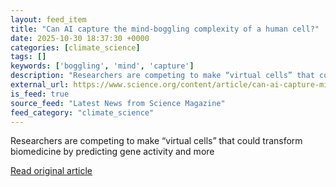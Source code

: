 ```yaml
---
layout: feed_item
title: "Can AI capture the mind-boggling complexity of a human cell?"
date: 2025-10-30 18:37:30 +0000
categories: [climate_science]
tags: []
keywords: ['boggling', 'mind', 'capture']
description: "Researchers are competing to make “virtual cells” that could transform biomedicine by predicting gene activity and more"
external_url: https://www.science.org/content/article/can-ai-capture-mind-boggling-complexity-human-cell
is_feed: true
source_feed: "Latest News from Science Magazine"
feed_category: "climate_science"
---
```


Researchers are competing to make “virtual cells” that could transform biomedicine by predicting gene activity and more

[Read original article](https://www.science.org/content/article/can-ai-capture-mind-boggling-complexity-human-cell)
